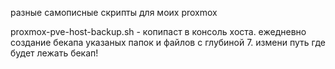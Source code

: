 разные самописные скрипты для моих proxmox 


proxmox-pve-host-backup.sh - копипаст в консоль хоста. ежедневно создание бекапа указаных папок и файлов с глубиной 7. измени путь где будет лежать бекап!
